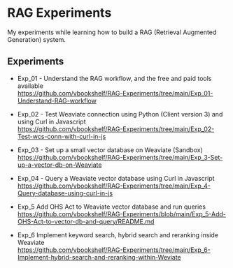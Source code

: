 # RAG Experiments
My experiments while learning how to build a RAG (Retrieval Augmented Generation) system.
<br>

## Experiments

- Exp_01 - Understand the RAG workflow, and the free and paid tools available<br>
https://github.com/vbookshelf/RAG-Experiments/tree/main/Exp_01-Understand-RAG-workflow

- Exp_02 - Test Weaviate connection using Python (Client version 3) and using Curl in Javascript<br>
https://github.com/vbookshelf/RAG-Experiments/tree/main/Exp_02-Test-wcs-conn-with-curl-in-js

- Exp_03 - Set up a small vector database on Weaviate (Sandbox)<br>
https://github.com/vbookshelf/RAG-Experiments/tree/main/Exp_3-Set-up-a-vector-db-on-Weaviate

- Exp_04 - Query a Weaviate vector database using Curl in Javascript<br>
https://github.com/vbookshelf/RAG-Experiments/tree/main/Exp_4-Query-database-using-curl-in-js

- Exp_5 Add OHS Act to Weaviate vector database and run queries<br>
https://github.com/vbookshelf/RAG-Experiments/blob/main/Exp_5-Add-OHS-Act-to-vector-db-and-query/README.md

- Exp_6 Implement keyword search, hybrid search and reranking inside Weaviate<br>
https://github.com/vbookshelf/RAG-Experiments/tree/main/Exp_6-Implement-hybrid-search-and-reranking-within-Weviate
